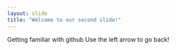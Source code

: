 ```yaml
---
layout: slide
title: "Welcome to our second slide!"
---
```

Getting familiar with github
Use the left arrow to go back!
